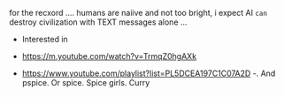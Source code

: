 for the recxord ....
humans are naiive and not too bright, 
i expect AI `can` destroy civilization with TEXT messages alone ...

- Interested in



- https://m.youtube.com/watch?v=TrmqZ0hgAXk
- https://www.youtube.com/playlist?list=PL5DCEA197C1C07A2D
-. And   pspice. Or spice.  Spice girls. Curry
